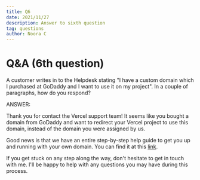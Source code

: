 ```yaml
---
title: Q6
date: 2021/11/27
description: Answer to sixth question
tag: questions
author: Noora C
---
```


# Q&A (6th question)

A customer writes in to the Helpdesk stating "I have a custom domain which I purchased at GoDaddy and 
I want to use it on my project". In a couple of paragraphs, how do you respond? 

ANSWER:

Thank you for contact the Vercel support team! It seems like you bought a domain from GoDaddy and want to redirect your Vercel project to use this domain, instead of the domain you were assigned by us. 

Good news is that we have an entire step-by-step help guide to get you up and running with your own domain. You can find it at this [link](https://vercel.com/docs/concepts/projects/custom-domains). 

If you get stuck on any step along the way, don't hesitate to get in touch with me. I'll be happy to help with any questions you may have during this process.
